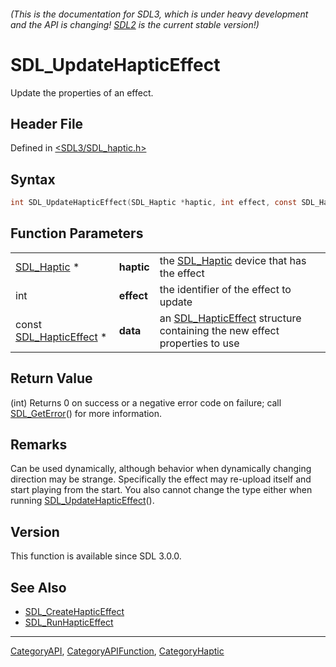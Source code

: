 ###### (This is the documentation for SDL3, which is under heavy development and the API is changing! [SDL2](https://wiki.libsdl.org/SDL2/) is the current stable version!)
# SDL_UpdateHapticEffect

Update the properties of an effect.

## Header File

Defined in [<SDL3/SDL_haptic.h>](https://github.com/libsdl-org/SDL/blob/main/include/SDL3/SDL_haptic.h)

## Syntax

```c
int SDL_UpdateHapticEffect(SDL_Haptic *haptic, int effect, const SDL_HapticEffect *data);
```

## Function Parameters

|                                              |            |                                                                                               |
| -------------------------------------------- | ---------- | --------------------------------------------------------------------------------------------- |
| [SDL_Haptic](SDL_Haptic) *                   | **haptic** | the [SDL_Haptic](SDL_Haptic) device that has the effect                                       |
| int                                          | **effect** | the identifier of the effect to update                                                        |
| const [SDL_HapticEffect](SDL_HapticEffect) * | **data**   | an [SDL_HapticEffect](SDL_HapticEffect) structure containing the new effect properties to use |

## Return Value

(int) Returns 0 on success or a negative error code on failure; call
[SDL_GetError](SDL_GetError)() for more information.

## Remarks

Can be used dynamically, although behavior when dynamically changing
direction may be strange. Specifically the effect may re-upload itself and
start playing from the start. You also cannot change the type either when
running [SDL_UpdateHapticEffect](SDL_UpdateHapticEffect)().

## Version

This function is available since SDL 3.0.0.

## See Also

- [SDL_CreateHapticEffect](SDL_CreateHapticEffect)
- [SDL_RunHapticEffect](SDL_RunHapticEffect)

----
[CategoryAPI](CategoryAPI), [CategoryAPIFunction](CategoryAPIFunction), [CategoryHaptic](CategoryHaptic)

